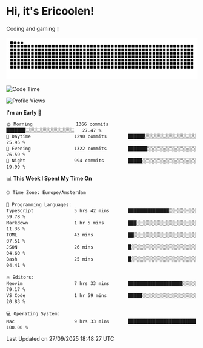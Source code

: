 # Hi, it's Ericoolen!
Coding and gaming！

<picture>
  <source media="(prefers-color-scheme: dark)" srcset="https://raw.githubusercontent.com/Eric-Song-Nop/Eric-Song-Nop/output/github-contribution-grid-snake-dark.svg">
  <source media="(prefers-color-scheme: light)" srcset="https://raw.githubusercontent.com/Eric-Song-Nop/Eric-Song-Nop/output/github-contribution-grid-snake.svg">
  <img alt="github contribution grid snake animation" src="https://raw.githubusercontent.com/Eric-Song-Nop/Eric-Song-Nop/output/github-contribution-grid-snake.svg">
</picture>

<!--START_SECTION:waka-->
![Code Time](http://img.shields.io/badge/Code%20Time-1%2C926%20hrs%2013%20mins-blue)

![Profile Views](http://img.shields.io/badge/Profile%20Views-1-blue)

**I'm an Early 🐤** 

```text
🌞 Morning                1366 commits        ███████░░░░░░░░░░░░░░░░░░   27.47 % 
🌆 Daytime                1290 commits        ██████░░░░░░░░░░░░░░░░░░░   25.95 % 
🌃 Evening                1322 commits        ███████░░░░░░░░░░░░░░░░░░   26.59 % 
🌙 Night                  994 commits         █████░░░░░░░░░░░░░░░░░░░░   19.99 % 
```


📊 **This Week I Spent My Time On** 

```text
🕑︎ Time Zone: Europe/Amsterdam

💬 Programming Languages: 
TypeScript               5 hrs 42 mins       ███████████████░░░░░░░░░░   59.78 % 
Markdown                 1 hr 5 mins         ███░░░░░░░░░░░░░░░░░░░░░░   11.36 % 
TOML                     43 mins             ██░░░░░░░░░░░░░░░░░░░░░░░   07.51 % 
JSON                     26 mins             █░░░░░░░░░░░░░░░░░░░░░░░░   04.60 % 
Bash                     25 mins             █░░░░░░░░░░░░░░░░░░░░░░░░   04.41 % 

🔥 Editors: 
Neovim                   7 hrs 33 mins       ████████████████████░░░░░   79.17 % 
VS Code                  1 hr 59 mins        █████░░░░░░░░░░░░░░░░░░░░   20.83 % 

💻 Operating System: 
Mac                      9 hrs 33 mins       █████████████████████████   100.00 % 
```


 Last Updated on 27/09/2025 18:48:27 UTC
<!--END_SECTION:waka-->
